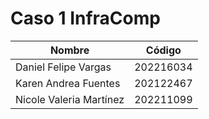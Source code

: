 # Caso 1 InfraComp

| Nombre  | Código |
| ------------- | ------------- |
| Daniel Felipe Vargas  | 202216034  |
| Karen Andrea Fuentes  | 202122467  |
| Nicole Valeria Martínez  | 202211099  |
